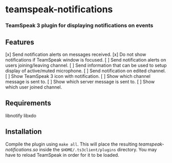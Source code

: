# teamspeak-notifications
### TeamSpeak 3 plugin for displaying notifications on events

## Features
[x] Send notification alerts on messages received.
[x] Do not show notifications if TeamSpeak window is focused.
[ ] Send notification alerts on users joining/leaving channel.
[ ] Send information that can be used to setup display of active/muted microphone.
[ ] Send notification on edited channel.
[ ] Show TeamSpeak 3 icon with notification. 
[ ] Show which channel message is sent to.
[ ] Show which server message is sent to.
[ ] Show which user joined channel.

## Requirements
libnotify
libxdo

## Installation
Compile the plugin using `make all`.
This will place the resulting *teamspeak-notifications.so* inside the 
`$HOME/.ts3client/plugins` directory.
You may have to reload TeamSpeak in order for it to be loaded.
